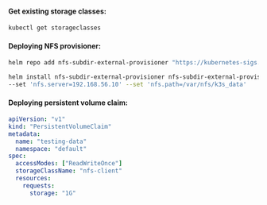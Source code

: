 #### Get existing storage classes:
```bash
kubectl get storageclasses
```

#### Deploying NFS provisioner:
```bash
helm repo add nfs-subdir-external-provisioner "https://kubernetes-sigs.github.io/nfs-subdir-external-provisioner"
```
```bash
helm install nfs-subdir-external-provisioner nfs-subdir-external-provisioner/nfs-subdir-external-provisioner \
--set 'nfs.server=192.168.56.10' --set 'nfs.path=/var/nfs/k3s_data'
```

#### Deploying persistent volume claim:
```yaml
apiVersion: "v1"
kind: "PersistentVolumeClaim"
metadata:
  name: "testing-data"
  namespace: "default"
spec:
  accessModes: ["ReadWriteOnce"]
  storageClassName: "nfs-client"
  resources:
    requests:
      storage: "1G"
```
